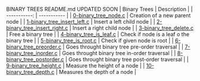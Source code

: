 BINARY TREES README.md UPDATED SOON
| Binary Trees | Description |
| -----------: | ----------- |
| [0-binary_tree_node.c](https://github.com/vlldnt/holbertonschool-binary_trees/blob/main/0-binary_tree_node.c) | Creation of a new parent node |
| [1-binary_tree_insert_left.c](https://github.com/vlldnt/holbertonschool-binary_trees/blob/main/1-binary_tree_insert_left.c) | Insert a left child node |
| [2-binary_tree_insert_right.c](https://github.com/vlldnt/holbertonschool-binary_trees/blob/main/2-binary_tree_insert_right.c) | Insert a right child node |
| [3-binary_tree_delete.c](https://github.com/vlldnt/holbertonschool-binary_trees/blob/main/3-binary_tree_delete.c) | Free a binary tree |
| [4-binary_tree_is_leaf.c](https://github.com/vlldnt/holbertonschool-binary_trees/blob/main/4-binary_tree_is_leaf.c) | Check if node is a leaf o the binary tree |
| [5-binary_tree_is_root.c](https://github.com/vlldnt/holbertonschool-binary_trees/blob/main/5-binary_tree_is_root.c) | Check if given node is root |
| [6-binary_tree_preorder.c](https://github.com/vlldnt/holbertonschool-binary_trees/blob/main/6-binary_tree_preorder.c) | Goes throught binary tree pre-order traversal |
| [7-binary_tree_inorder.c](https://github.com/vlldnt/holbertonschool-binary_trees/blob/main/7-binary_tree_inorder.c) | Goes throught binary tree in-order traversal |
| [8-binary_tree_postorder.c](https://github.com/vlldnt/holbertonschool-binary_trees/blob/main/8-binary_tree_postorder.c) | Goes throught binary tree post-order traversal |
| [9-binary_tree_height.c](https://github.com/vlldnt/holbertonschool-binary_trees/blob/main/9-binary_tree_postorder.c) | Measure the height of a node |
| [10-binary_tree_depth.c](https://github.com/vlldnt/holbertonschool-binary_trees/blob/main/10-binary_tree_depth.c) | Measures the depth of a node |
